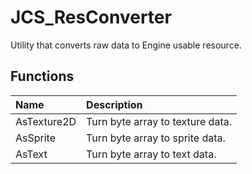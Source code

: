 # JCS_ResConverter

Utility that converts raw data to Engine usable resource.

## Functions

| Name        | Description                      |
|:------------|:---------------------------------|
| AsTexture2D | Turn byte array to texture data. |
| AsSprite    | Turn byte array to sprite data.  |
| AsText      | Turn byte array to text data.    |
